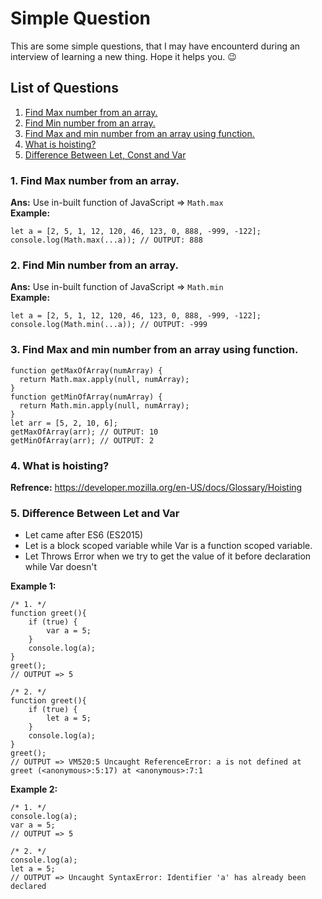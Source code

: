 # Simple Question
This are some simple questions, that I may have encounterd during an interview of learning a new thing. Hope it helps you. 😉

## List of Questions
1. [Find Max number from an array.](https://github.com/vishwasracharya/Learnings/blob/main/Javascript/Simple-Questions.md#1-find-max-number-from-an-array)
2. [Find Min number from an array.](https://github.com/vishwasracharya/Learnings/blob/main/Javascript/Simple-Questions.md#2-find-min-number-from-an-array)
3. [Find Max and min number from an array using function.](https://github.com/vishwasracharya/Learnings/blob/main/Javascript/Simple-Questions.md#3-find-max-and-min-number-from-an-array-using-function)
4. [What is hoisting?](https://github.com/vishwasracharya/Learnings/edit/main/Javascript/Simple-Questions.md#4-what-is-hoisting)
5. [Difference Between Let, Const and Var](https://github.com/vishwasracharya/Learnings/edit/main/Javascript/Simple-Questions.md#5-difference-between-let-and-var)

### 1. Find Max number from an array.
<strong>Ans:</strong> Use in-built function of JavaScript => `Math.max` <br>
<strong>Example:</strong> 
```
let a = [2, 5, 1, 12, 120, 46, 123, 0, 888, -999, -122];
console.log(Math.max(...a)); // OUTPUT: 888
```

### 2. Find Min number from an array.
<strong>Ans:</strong> Use in-built function of JavaScript => `Math.min` <br>
<strong>Example:</strong> 
```
let a = [2, 5, 1, 12, 120, 46, 123, 0, 888, -999, -122];
console.log(Math.min(...a)); // OUTPUT: -999
```

### 3. Find Max and min number from an array using function.
```
function getMaxOfArray(numArray) {
  return Math.max.apply(null, numArray);
}
function getMinOfArray(numArray) {
  return Math.min.apply(null, numArray);
}
let arr = [5, 2, 10, 6];
getMaxOfArray(arr); // OUTPUT: 10
getMinOfArray(arr); // OUTPUT: 2
```

### 4. What is hoisting?
<strong>Refrence:</strong> https://developer.mozilla.org/en-US/docs/Glossary/Hoisting

### 5. Difference Between Let and Var
- Let came after ES6 (ES2015)
- Let is a block scoped variable while Var is a function scoped variable.
- Let Throws Error when we try to get the value of it before declaration while Var doesn't

<strong>Example 1: </strong>
```
/* 1. */
function greet(){
    if (true) {
        var a = 5;
    }
    console.log(a);
}
greet();
// OUTPUT => 5

/* 2. */
function greet(){
    if (true) {
        let a = 5;
    }
    console.log(a);
}
greet();
// OUTPUT => VM520:5 Uncaught ReferenceError: a is not defined at greet (<anonymous>:5:17) at <anonymous>:7:1
```
<strong>Example 2: </strong>
```
/* 1. */
console.log(a);
var a = 5;
// OUTPUT => 5

/* 2. */
console.log(a);
let a = 5;
// OUTPUT => Uncaught SyntaxError: Identifier 'a' has already been declared
```


